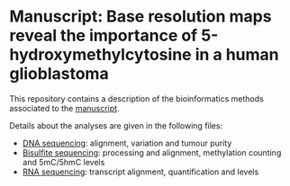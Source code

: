 # Manuscript: Base resolution maps reveal the importance of 5-hydroxymethylcytosine in a human glioblastoma

This repository contains a description of the bioinformatics methods associated to the [manuscript](http://www.nature.com/articles/s41525-017-0007-6?WT.feed_name=subjects_molecular-biology).

Details about the analyses are given in the following files:

- [DNA sequencing](dnaseq_processing.md "dnaseq_processing.md"): alignment, variation and tumour purity
- [Bisulfite sequencing](bsseq_processing.md "bsseq_processing.md"): processing and alignment, methylation counting and 5mC/5hmC levels
- [RNA sequencing](rnaseq_processing.md "rnaseq_processing.md"): transcript alignment, quantification and levels
